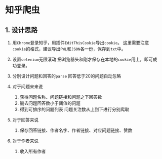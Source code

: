 # 知乎爬虫

## 1. 设计思路

1. 用`Chrome`登录知乎，用插件`EditThisCookie`导出`cookie`。
这里需要注意`cookie`的格式，建议导出`PWL`和`JSON`各一份，保存到`txt`中。

2. 设置`selenium`无限滚动 把浏览器头和刚才保存在本地的`cookie`用上，即可成功登录。

3. 分别设计问题和回答的`parse` 
   回答低于20的问题自动忽略
   
4. 对于问题来来说

    1. 获得问题名称、问题链接和问题之下回答数
    2. 删去问题回答数小于阈值的问题
    2. 得到可排序的问题列表 问题关注数从上到下进行分别爬取
    
5. 对于回答来说
    
    1. 保存回答链接、作者名字、作者链接、对应问题链接、赞数

6. 对于作者来说
    
    1. 收入所有作者